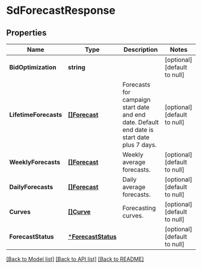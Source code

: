 # SdForecastResponse

## Properties
Name | Type | Description | Notes
------------ | ------------- | ------------- | -------------
**BidOptimization** | **string** |  | [optional] [default to null]
**LifetimeForecasts** | [**[]Forecast**](Forecast.md) | Forecasts for campaign start date and end date. Default end date is start date plus 7 days. | [optional] [default to null]
**WeeklyForecasts** | [**[]Forecast**](Forecast.md) | Weekly average forecasts. | [optional] [default to null]
**DailyForecasts** | [**[]Forecast**](Forecast.md) | Daily average forecasts. | [optional] [default to null]
**Curves** | [**[]Curve**](Curve.md) | Forecasting curves. | [optional] [default to null]
**ForecastStatus** | [***ForecastStatus**](ForecastStatus.md) |  | [optional] [default to null]

[[Back to Model list]](../README.md#documentation-for-models) [[Back to API list]](../README.md#documentation-for-api-endpoints) [[Back to README]](../README.md)

